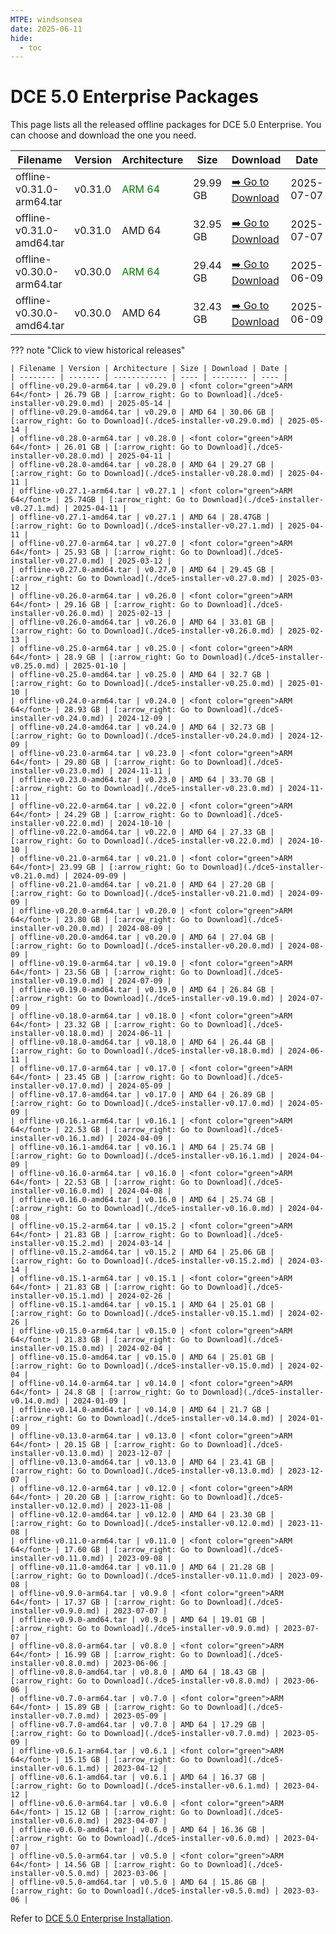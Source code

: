 ```yaml
---
MTPE: windsonsea
date: 2025-06-11
hide:
  - toc
---
```


# DCE 5.0 Enterprise Packages

This page lists all the released offline packages for DCE 5.0 Enterprise.
You can choose and download the one you need.

| Filename | Version | Architecture | Size | Download | Date |
| -------- | ------- | ------------ | ---- | -------- | ---- |
| offline-v0.31.0-arm64.tar | v0.31.0 | <font color="green">ARM 64</font> | 29.99 GB | [:arrow_right: Go to Download](./dce5-installer-v0.31.0.md) | 2025-07-07 |
| offline-v0.31.0-amd64.tar | v0.31.0 | AMD 64 | 32.95 GB | [:arrow_right: Go to Download](./dce5-installer-v0.31.0.md) | 2025-07-07 |
| offline-v0.30.0-arm64.tar | v0.30.0 | <font color="green">ARM 64</font> | 29.44 GB | [:arrow_right: Go to Download](./dce5-installer-v0.30.0.md) | 2025-06-09 |
| offline-v0.30.0-amd64.tar | v0.30.0 | AMD 64 | 32.43 GB | [:arrow_right: Go to Download](./dce5-installer-v0.30.0.md) | 2025-06-09 |

??? note "Click to view historical releases"

    | Filename | Version | Architecture | Size | Download | Date |
    | -------- | ------- | ------------ | ---- | -------- | ---- |
    | offline-v0.29.0-arm64.tar | v0.29.0 | <font color="green">ARM 64</font> | 26.79 GB | [:arrow_right: Go to Download](./dce5-installer-v0.29.0.md) | 2025-05-14 |
    | offline-v0.29.0-amd64.tar | v0.29.0 | AMD 64 | 30.06 GB | [:arrow_right: Go to Download](./dce5-installer-v0.29.0.md) | 2025-05-14 |
    | offline-v0.28.0-arm64.tar | v0.28.0 | <font color="green">ARM 64</font> | 26.01 GB | [:arrow_right: Go to Download](./dce5-installer-v0.28.0.md) | 2025-04-11 |
    | offline-v0.28.0-amd64.tar | v0.28.0 | AMD 64 | 29.27 GB | [:arrow_right: Go to Download](./dce5-installer-v0.28.0.md) | 2025-04-11 |
    | offline-v0.27.1-arm64.tar | v0.27.1 | <font color="green">ARM 64</font> | 25.74GB | [:arrow_right: Go to Download](./dce5-installer-v0.27.1.md) | 2025-04-11 |
    | offline-v0.27.1-amd64.tar | v0.27.1 | AMD 64 | 28.47GB | [:arrow_right: Go to Download](./dce5-installer-v0.27.1.md) | 2025-04-11 |
    | offline-v0.27.0-arm64.tar | v0.27.0 | <font color="green">ARM 64</font> | 25.93 GB | [:arrow_right: Go to Download](./dce5-installer-v0.27.0.md) | 2025-03-12 |
    | offline-v0.27.0-amd64.tar | v0.27.0 | AMD 64 | 29.45 GB | [:arrow_right: Go to Download](./dce5-installer-v0.27.0.md) | 2025-03-12 |
    | offline-v0.26.0-arm64.tar | v0.26.0 | <font color="green">ARM 64</font> | 29.16 GB | [:arrow_right: Go to Download](./dce5-installer-v0.26.0.md) | 2025-02-13 |
    | offline-v0.26.0-amd64.tar | v0.26.0 | AMD 64 | 33.01 GB | [:arrow_right: Go to Download](./dce5-installer-v0.26.0.md) | 2025-02-13 |
    | offline-v0.25.0-arm64.tar | v0.25.0 | <font color="green">ARM 64</font> | 28.9 GB | [:arrow_right: Go to Download](./dce5-installer-v0.25.0.md) | 2025-01-10 |
    | offline-v0.25.0-amd64.tar | v0.25.0 | AMD 64 | 32.7 GB | [:arrow_right: Go to Download](./dce5-installer-v0.25.0.md) | 2025-01-10 |
    | offline-v0.24.0-arm64.tar | v0.24.0 | <font color="green">ARM 64</font> | 28.93 GB | [:arrow_right: Go to Download](./dce5-installer-v0.24.0.md) | 2024-12-09 |
    | offline-v0.24.0-amd64.tar | v0.24.0 | AMD 64 | 32.73 GB | [:arrow_right: Go to Download](./dce5-installer-v0.24.0.md) | 2024-12-09 |
    | offline-v0.23.0-arm64.tar | v0.23.0 | <font color="green">ARM 64</font> | 29.80 GB | [:arrow_right: Go to Download](./dce5-installer-v0.23.0.md) | 2024-11-11 |
    | offline-v0.23.0-amd64.tar | v0.23.0 | AMD 64 | 33.70 GB | [:arrow_right: Go to Download](./dce5-installer-v0.23.0.md) | 2024-11-11 |
    | offline-v0.22.0-arm64.tar | v0.22.0 | <font color="green">ARM 64</font> | 24.29 GB | [:arrow_right: Go to Download](./dce5-installer-v0.22.0.md) | 2024-10-10 |
    | offline-v0.22.0-amd64.tar | v0.22.0 | AMD 64 | 27.33 GB | [:arrow_right: Go to Download](./dce5-installer-v0.22.0.md) | 2024-10-10 |
    | offline-v0.21.0-arm64.tar | v0.21.0 | <font color="green">ARM 64</font>| 23.99 GB | [:arrow_right: Go to Download](./dce5-installer-v0.21.0.md) | 2024-09-09 |
    | offline-v0.21.0-amd64.tar | v0.21.0 | AMD 64 | 27.20 GB | [:arrow_right: Go to Download](./dce5-installer-v0.21.0.md) | 2024-09-09 |
    | offline-v0.20.0-arm64.tar | v0.20.0 | <font color="green">ARM 64</font> | 23.80 GB | [:arrow_right: Go to Download](./dce5-installer-v0.20.0.md) | 2024-08-09 |
    | offline-v0.20.0-amd64.tar | v0.20.0 | AMD 64 | 27.04 GB | [:arrow_right: Go to Download](./dce5-installer-v0.20.0.md) | 2024-08-09 |
    | offline-v0.19.0-arm64.tar | v0.19.0 | <font color="green">ARM 64</font> | 23.56 GB | [:arrow_right: Go to Download](./dce5-installer-v0.19.0.md) | 2024-07-09 |
    | offline-v0.19.0-amd64.tar | v0.19.0 | AMD 64 | 26.84 GB | [:arrow_right: Go to Download](./dce5-installer-v0.19.0.md) | 2024-07-09 |
    | offline-v0.18.0-arm64.tar | v0.18.0 | <font color="green">ARM 64</font> | 23.32 GB | [:arrow_right: Go to Download](./dce5-installer-v0.18.0.md) | 2024-06-11 |
    | offline-v0.18.0-amd64.tar | v0.18.0 | AMD 64 | 26.44 GB | [:arrow_right: Go to Download](./dce5-installer-v0.18.0.md) | 2024-06-11 |
    | offline-v0.17.0-arm64.tar | v0.17.0 | <font color="green">ARM 64</font> | 23.45 GB | [:arrow_right: Go to Download](./dce5-installer-v0.17.0.md) | 2024-05-09 |
    | offline-v0.17.0-amd64.tar | v0.17.0 | AMD 64 | 26.89 GB | [:arrow_right: Go to Download](./dce5-installer-v0.17.0.md) | 2024-05-09 |
    | offline-v0.16.1-arm64.tar | v0.16.1 | <font color="green">ARM 64</font> | 22.53 GB | [:arrow_right: Go to Download](./dce5-installer-v0.16.1.md) | 2024-04-09 |
    | offline-v0.16.1-amd64.tar | v0.16.1 | AMD 64 | 25.74 GB | [:arrow_right: Go to Download](./dce5-installer-v0.16.1.md) | 2024-04-09 |
    | offline-v0.16.0-arm64.tar | v0.16.0 | <font color="green">ARM 64</font> | 22.53 GB | [:arrow_right: Go to Download](./dce5-installer-v0.16.0.md) | 2024-04-08 |
    | offline-v0.16.0-amd64.tar | v0.16.0 | AMD 64 | 25.74 GB | [:arrow_right: Go to Download](./dce5-installer-v0.16.0.md) | 2024-04-08 |
    | offline-v0.15.2-arm64.tar | v0.15.2 | <font color="green">ARM 64</font> | 21.83 GB | [:arrow_right: Go to Download](./dce5-installer-v0.15.2.md) | 2024-03-14 |
    | offline-v0.15.2-amd64.tar | v0.15.2 | AMD 64 | 25.06 GB | [:arrow_right: Go to Download](./dce5-installer-v0.15.2.md) | 2024-03-14 |
    | offline-v0.15.1-arm64.tar | v0.15.1 | <font color="green">ARM 64</font> | 21.83 GB | [:arrow_right: Go to Download](./dce5-installer-v0.15.1.md) | 2024-02-26 |
    | offline-v0.15.1-amd64.tar | v0.15.1 | AMD 64 | 25.01 GB | [:arrow_right: Go to Download](./dce5-installer-v0.15.1.md) | 2024-02-26 |
    | offline-v0.15.0-arm64.tar | v0.15.0 | <font color="green">ARM 64</font> | 21.83 GB | [:arrow_right: Go to Download](./dce5-installer-v0.15.0.md) | 2024-02-04 |
    | offline-v0.15.0-amd64.tar | v0.15.0 | AMD 64 | 25.01 GB | [:arrow_right: Go to Download](./dce5-installer-v0.15.0.md) | 2024-02-04 |
    | offline-v0.14.0-arm64.tar | v0.14.0 | <font color="green">ARM 64</font> | 24.8 GB | [:arrow_right: Go to Download](./dce5-installer-v0.14.0.md) | 2024-01-09 |
    | offline-v0.14.0-amd64.tar | v0.14.0 | AMD 64 | 21.7 GB | [:arrow_right: Go to Download](./dce5-installer-v0.14.0.md) | 2024-01-09 |
    | offline-v0.13.0-arm64.tar | v0.13.0 | <font color="green">ARM 64</font> | 20.15 GB | [:arrow_right: Go to Download](./dce5-installer-v0.13.0.md) | 2023-12-07 |
    | offline-v0.13.0-amd64.tar | v0.13.0 | AMD 64 | 23.41 GB | [:arrow_right: Go to Download](./dce5-installer-v0.13.0.md) | 2023-12-07 |
    | offline-v0.12.0-arm64.tar | v0.12.0 | <font color="green">ARM 64</font> | 20.20 GB | [:arrow_right: Go to Download](./dce5-installer-v0.12.0.md) | 2023-11-08 |
    | offline-v0.12.0-amd64.tar | v0.12.0 | AMD 64 | 23.30 GB | [:arrow_right: Go to Download](./dce5-installer-v0.12.0.md) | 2023-11-08 |
    | offline-v0.11.0-arm64.tar | v0.11.0 | <font color="green">ARM 64</font> | 17.60 GB | [:arrow_right: Go to Download](./dce5-installer-v0.11.0.md) | 2023-09-08 |
    | offline-v0.11.0-amd64.tar | v0.11.0 | AMD 64 | 21.28 GB | [:arrow_right: Go to Download](./dce5-installer-v0.11.0.md) | 2023-09-08 |
    | offline-v0.9.0-arm64.tar | v0.9.0 | <font color="green">ARM 64</font> | 17.37 GB | [:arrow_right: Go to Download](./dce5-installer-v0.9.0.md) | 2023-07-07 |
    | offline-v0.9.0-amd64.tar | v0.9.0 | AMD 64 | 19.01 GB | [:arrow_right: Go to Download](./dce5-installer-v0.9.0.md) | 2023-07-07 |
    | offline-v0.8.0-arm64.tar | v0.8.0 | <font color="green">ARM 64</font> | 16.99 GB | [:arrow_right: Go to Download](./dce5-installer-v0.8.0.md) | 2023-06-06 |
    | offline-v0.8.0-amd64.tar | v0.8.0 | AMD 64 | 18.43 GB | [:arrow_right: Go to Download](./dce5-installer-v0.8.0.md) | 2023-06-06 |
    | offline-v0.7.0-arm64.tar | v0.7.0 | <font color="green">ARM 64</font> | 15.89 GB | [:arrow_right: Go to Download](./dce5-installer-v0.7.0.md) | 2023-05-09 |
    | offline-v0.7.0-amd64.tar | v0.7.0 | AMD 64 | 17.29 GB | [:arrow_right: Go to Download](./dce5-installer-v0.7.0.md) | 2023-05-09 |
    | offline-v0.6.1-arm64.tar | v0.6.1 | <font color="green">ARM 64</font> | 15.15 GB | [:arrow_right: Go to Download](./dce5-installer-v0.6.1.md) | 2023-04-12 |
    | offline-v0.6.1-amd64.tar | v0.6.1 | AMD 64 | 16.37 GB | [:arrow_right: Go to Download](./dce5-installer-v0.6.1.md) | 2023-04-12 |
    | offline-v0.6.0-arm64.tar | v0.6.0 | <font color="green">ARM 64</font> | 15.12 GB | [:arrow_right: Go to Download](./dce5-installer-v0.6.0.md) | 2023-04-07 |
    | offline-v0.6.0-amd64.tar | v0.6.0 | AMD 64 | 16.36 GB | [:arrow_right: Go to Download](./dce5-installer-v0.6.0.md) | 2023-04-07 |
    | offline-v0.5.0-arm64.tar | v0.5.0 | <font color="green">ARM 64</font> | 14.56 GB | [:arrow_right: Go to Download](./dce5-installer-v0.5.0.md) | 2023-03-06 |
    | offline-v0.5.0-amd64.tar | v0.5.0 | AMD 64 | 15.86 GB | [:arrow_right: Go to Download](./dce5-installer-v0.5.0.md) | 2023-03-06 |

Refer to [DCE 5.0 Enterprise Installation](../../install/index.md#install-dce-50-enterprise).
